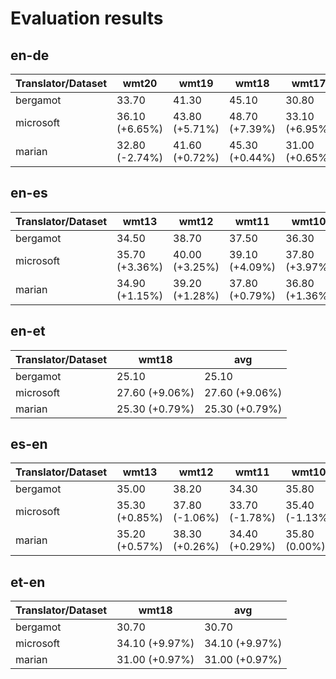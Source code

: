 # Evaluation results

## en-de

| Translator/Dataset | wmt20 | wmt19 | wmt18 | wmt17 | wmt16 | wmt15 | wmt14 | wmt13 | wmt12 | wmt11 | wmt10 | wmt09 | wmt08 | avg |
| --- | --- | --- | --- | --- | --- | --- | --- | --- | --- | --- | --- | --- | --- | --- |
| bergamot | 33.70 | 41.30 | 45.10 | 30.80 | 38.10 | 32.50 | 29.40 | 27.60 | 23.80 | 22.80 | 25.80 | 22.80 | 23.30 | 30.54 |
| microsoft | 36.10 (+6.65%) | 43.80 (+5.71%) | 48.70 (+7.39%) | 33.10 (+6.95%) | 40.50 (+5.93%) | 34.30 (+5.25%) | 32.20 (+8.70%) | 28.80 (+4.17%) | 25.30 (+5.93%) | 23.70 (+3.80%) | 27.20 (+5.15%) | 23.90 (+4.60%) | 24.00 (+2.92%) | 32.43 (+5.83%) |
| marian | 32.80 (-2.74%) | 41.60 (+0.72%) | 45.30 (+0.44%) | 31.00 (+0.65%) | 38.40 (+0.78%) | 32.60 (+0.31%) | 29.70 (+1.01%) | 27.80 (+0.72%) | 23.90 (+0.42%) | 23.00 (+0.87%) | 26.00 (+0.77%) | 23.00 (+0.87%) | 23.50 (+0.85%) | 30.66 (+0.40%) |

## en-es

| Translator/Dataset | wmt13 | wmt12 | wmt11 | wmt10 | wmt09 | wmt08 | avg |
| --- | --- | --- | --- | --- | --- | --- | --- |
| bergamot | 34.50 | 38.70 | 37.50 | 36.30 | 29.70 | 28.90 | 34.27 |
| microsoft | 35.70 (+3.36%) | 40.00 (+3.25%) | 39.10 (+4.09%) | 37.80 (+3.97%) | 30.70 (+3.26%) | 29.90 (+3.34%) | 35.53 (+3.56%) |
| marian | 34.90 (+1.15%) | 39.20 (+1.28%) | 37.80 (+0.79%) | 36.80 (+1.36%) | 30.00 (+1.00%) | 29.10 (+0.69%) | 34.63 (+1.06%) |

## en-et

| Translator/Dataset | wmt18 | avg |
| --- | --- | --- |
| bergamot | 25.10 | 25.10 |
| microsoft | 27.60 (+9.06%) | 27.60 (+9.06%) |
| marian | 25.30 (+0.79%) | 25.30 (+0.79%) |

## es-en

| Translator/Dataset | wmt13 | wmt12 | wmt11 | wmt10 | wmt09 | wmt08 | avg |
| --- | --- | --- | --- | --- | --- | --- | --- |
| bergamot | 35.00 | 38.20 | 34.30 | 35.80 | 29.50 | 27.30 | 33.35 |
| microsoft | 35.30 (+0.85%) | 37.80 (-1.06%) | 33.70 (-1.78%) | 35.40 (-1.13%) | 29.60 (+0.34%) | 26.80 (-1.87%) | 33.10 (-0.76%) |
| marian | 35.20 (+0.57%) | 38.30 (+0.26%) | 34.40 (+0.29%) | 35.80 (0.00%) | 29.50 (0.00%) | 27.40 (+0.36%) | 33.43 (+0.25%) |

## et-en

| Translator/Dataset | wmt18 | avg |
| --- | --- | --- |
| bergamot | 30.70 | 30.70 |
| microsoft | 34.10 (+9.97%) | 34.10 (+9.97%) |
| marian | 31.00 (+0.97%) | 31.00 (+0.97%) |
